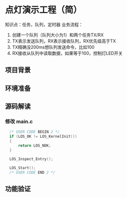 # 点灯演示工程（简）

知识点：任务，队列，定时器
业务流程：
1. 创建一个队列（队列大小为1）和两个任务TX/RX
2. TX表示发送队列，RX表示接收队列，RX优先级高于TX
3. TX精确没200ms想队列发送命令，比如100
4. RX接收从队列中读取数据，如果等于100，控制灯LED开关

## 项目背景

## 环境准备

## 源码解读

### 修改 main.c

```c
  /* USER CODE BEGIN 2 */
  if (LOS_OK != LOS_KernelInit())
  {
      return LOS_NOK;
  }

  LOS_Inspect_Entry();

  LOS_Start();
  /* USER CODE END 2 */
```

## 功能验证